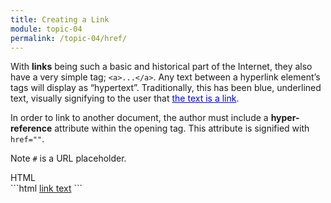 ```yaml
---
title: Creating a Link
module: topic-04
permalink: /topic-04/href/
---
```


<div class="divider-heading"></div>

With **links** being such a basic and historical part of the Internet, they  also have a very simple tag; `<a>...</a>`. Any text between a hyperlink element’s tags will display as “hypertext”. Traditionally, this has been blue, underlined text, visually signifying to the user that <a href="#" style="color: blue; text-decoration: underline">the text is a link</a>.

In order to link to another document, the author must include a **hyper-reference** attribute within the opening tag. This attribute is signified with `href=""`.

<span class="label label-info">Note</span> `#` is a URL placeholder.


<div id="code-heading">HTML</div>
```html
<a href="#">link text</a>
```


<div class="codepen-embed">
  <p data-height="400" data-theme-id="30567" data-slug-hash="aLWJpd" data-default-tab="html,result" data-user="Media-Ed-Online" data-pen-title="HTML Links (No Target)" class="codepen"></p>
</div>
